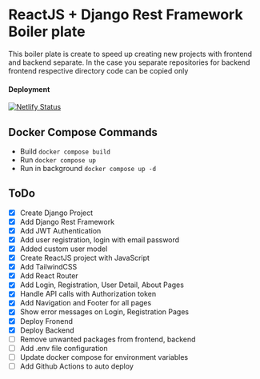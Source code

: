 # ReactJS + Django Rest Framework Boiler plate
This boiler plate is create to speed up creating new projects with frontend and backend separate.
In the case you separate repositories for backend frontend respective directory code can be copied only

#### Deployment
[![Netlify Status](https://api.netlify.com/api/v1/badges/64d561cc-051c-41e8-ad42-56619f2c4111/deploy-status)](https://app.netlify.com/sites/react-drf-boilerplate/deploys)

## Docker Compose Commands
- Build `docker compose build`
- Run `docker compose up`   
- Run in background `docker compose up -d`

## ToDo
- [x] Create Django Project
- [x] Add Django Rest Framework
- [x] Add JWT Authentication
- [x] Add user registration, login with email password
- [x] Added custom user model
- [x] Create ReactJS project with JavaScript
- [x] Add TailwindCSS
- [x] Add React Router
- [x] Add Login, Registration, User Detail, About Pages
- [x] Handle API calls with Authorization token
- [x] Add Navigation and Footer for all pages
- [x] Show error messages on Login, Registration Pages
- [x] Deploy Fronend
- [x] Deploy Backend
- [ ] Remove unwanted packages from frontend, backend
- [ ] Add .env file configuration
- [ ] Update docker compose for environment variables
- [ ] Add Github Actions to auto deploy
